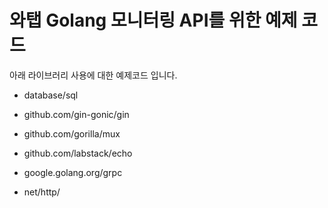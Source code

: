 # 와탭 Golang 모니터링 API를 위한 예제 코드

아래 라이브러리 사용에 대한 예제코드 입니다. 

* database/sql

* github.com/gin-gonic/gin
* github.com/gorilla/mux
* github.com/labstack/echo

* google.golang.org/grpc
* net/http/




